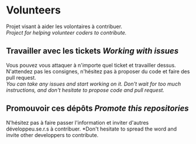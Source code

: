 # Volunteers

Projet visant à aider les volontaires à contribuer.  
*Project for helping volunteer coders to contribute.*

## Travailler avec les tickets *Working with issues*

Vous pouvez vous attaquer à n'importe quel ticket et travailler dessus. N'attendez pas les consignes, n'hésitez pas à proposer du code et faire des pull request.  
*You can take any issues and start working on it. Don't wait for too much instructions, and don't hesitate to propose code and pull request.*

## Promouvoir ces dépôts *Promote this repositories*

N'hésitez pas à faire passer l'information et inviter d'autres développeu.se.r.s à contribuer.
*Don't hesitate to spread the word and invite other developpers to contribute.
